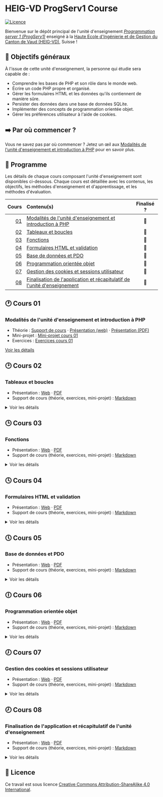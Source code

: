 # HEIG-VD ProgServ1 Course

[![Licence](https://img.shields.io/github/license/heig-vd-progserv1-course/heig-vd-progserv1-course)](./LICENSE.md)

Bienvenue sur le dépôt principal de l'unité d'enseignement
[_Programmation server 1 (ProgServ1)_](https://gaps.heig-vd.ch/consultation/fiches/uv/uv.php?id=7307)
enseigné à la
[Haute Ecole d'Ingénierie et de Gestion du Canton de Vaud (HEIG-VD)](https://heig-vd.ch),
Suisse !

## 🎯 Objectifs généraux

À l'issue de cette unité d'enseignement, la personne qui étudie sera capable de
:

- Comprendre les bases de PHP et son rôle dans le monde web.
- Écrire un code PHP propre et organisé.
- Gérer les formulaires HTML et les données qu'ils contiennent de manière sûre.
- Persister des données dans une base de données SQLite.
- Implémenter des concepts de programmation orientée objet.
- Gérer les préférences utilisateur à l'aide de cookies.

## ➡️ Par où commencer ?

Vous ne savez pas par où commencer ? Jetez un œil aux
[Modalités de l'unité d'enseignement et introduction à PHP](#modalités-de-lunité-denseignement-et-introduction-à-php)
pour en savoir plus.

## 📅 Programme

Les détails de chaque cours composant l'unité d'enseignement sont disponibles
ci-dessous. Chaque cours est détaillée avec les contenus, les objectifs, les
méthodes d'enseignement et d'apprentissage, et les méthodes d'évaluation.

|            Cours | Contenu(s)                                                                                                                                         | Finalisé ? |
| ---------------: | :------------------------------------------------------------------------------------------------------------------------------------------------- | :--------: |
| [01](#-cours-01) | [Modalités de l'unité d'enseignement et introduction à PHP](#modalités-de-lunité-denseignement-et-introduction-à-php)                              |     🔴     |
| [02](#-cours-02) | [Tableaux et boucles](#tableaux-et-boucles)                                                                                                        |     🔴     |
| [03](#-cours-03) | [Fonctions](#fonctions)                                                                                                                            |     🔴     |
| [04](#-cours-04) | [Formulaires HTML et validation](#formulaires-html-et-validation)                                                                                  |     🔴     |
| [05](#-cours-05) | [Base de données et PDO](#base-de-données-et-pdo)                                                                                                  |     🔴     |
| [06](#-cours-06) | [Programmation orientée objet](#programmation-orientée-objet)                                                                                      |     🔴     |
| [07](#-cours-07) | [Gestion des cookies et sessions utilisateur](#gestion-des-cookies-et-sessions-utilisateur)                                                        |     🔴     |
| [08](#-cours-08) | [Finalisation de l'application et récapitulatif de l'unité d'enseignement](#finalisation-de-lapplication-et-récapitulatif-de-lunité-denseignement) |     🔴     |

## 🕐 Cours 01

### Modalités de l'unité d'enseignement et introduction à PHP

- Théorie :
  [Support de cours](./01-modalites-de-lunite-denseignement-et-introduction-a-php/01-theorie/README.md)
  ·
  [Présentation (web)](https://heig-vd-progserv1-course.github.io/heig-vd-progserv1-course/01-modalites-de-lunite-denseignement-et-introduction-a-php/01-theorie/index.html)
  ·
  [Présentation (PDF)](https://heig-vd-progserv1-course.github.io/heig-vd-progserv1-course/01-modalites-de-lunite-denseignement-et-introduction-a-php/01-theorie/01-modalites-de-lunite-denseignement-et-introduction-a-php-presentation.pdf)
- Mini-projet :
  [Mini-projet cours 01](./01-modalites-de-lunite-denseignement-et-introduction-a-php/02-mini-project/README.md)
- Exercices :
  [Exercices cours 01](./01-modalites-de-lunite-denseignement-et-introduction-a-php/03-exercices/README.md)

[Voir les détails](./01-modalites-de-lunite-denseignement-et-introduction-a-php/README.md)

## 🕑 Cours 02

### Tableaux et boucles

- Présentation :
  [Web](https://heig-vd-progserv1-course.github.io/heig-vd-progserv1-course/02-cours-02/01-presentation/index.html)
  ·
  [PDF](https://heig-vd-progserv1-course.github.io/heig-vd-progserv1-course/02-cours-02/01-presentation/02-cours-02-presentation.pdf)
- Support de cours (théorie, exercices, mini-projet) :
  [Markdown](./02-cours-02/02-support-de-cours/README.md)

<details>
<summary>Voir les détails</summary>

<br>

**Objectifs**

À l'issue de ce cours, les personnes qui étudient devraient être capables de :

- TODO

**Méthodes d'enseignement et d'apprentissage**

Les méthodes d'enseignement et d'apprentissage utilisées pour animer le cours
sont les suivantes :

- Présentation magistrale
- Discussions collectives

**Méthodes d'évaluation**

L'évaluation prend la forme d'un mini-projet et d'exercices à réaliser en
autonomie en classe ou à la maison.

L'évaluation se fait en utilisant les critères suivants :

- Capacité à répondre avec justesse
- Capacité à argumenter

Les retours se font de la manière suivante :

- Corrigé du mini-projet
- Corrigé des exercices

L'évaluation ne donne pas lieu à une note.

**À faire pour la semaine suivante**

Chaque personne est libre de gérer son temps comme elle le souhaite. Cependant,
il est recommandé pour le cours suivant de :

- Relire le support de cours si nécessaire
- Finaliser la partie du mini-projet qui n'a pas été terminée en classe
- Finaliser les exercices qui n'ont pas été terminés en classe

</details>

## 🕒 Cours 03

### Fonctions

- Présentation :
  [Web](https://heig-vd-progserv1-course.github.io/heig-vd-progserv1-course/03-cours-03/01-presentation/index.html)
  ·
  [PDF](https://heig-vd-progserv1-course.github.io/heig-vd-progserv1-course/03-cours-03/01-presentation/03-cours-03-presentation.pdf)
- Support de cours (théorie, exercices, mini-projet) :
  [Markdown](./03-cours-03/02-support-de-cours/README.md)

<details>
<summary>Voir les détails</summary>

<br>

**Objectifs**

À l'issue de ce cours, les personnes qui étudient devraient être capables de :

- TODO

**Méthodes d'enseignement et d'apprentissage**

Les méthodes d'enseignement et d'apprentissage utilisées pour animer le cours
sont les suivantes :

- Présentation magistrale
- Discussions collectives

**Méthodes d'évaluation**

L'évaluation prend la forme d'un mini-projet et d'exercices à réaliser en
autonomie en classe ou à la maison.

L'évaluation se fait en utilisant les critères suivants :

- Capacité à répondre avec justesse
- Capacité à argumenter

Les retours se font de la manière suivante :

- Corrigé du mini-projet
- Corrigé des exercices

L'évaluation ne donne pas lieu à une note.

**À faire pour la semaine suivante**

Chaque personne est libre de gérer son temps comme elle le souhaite. Cependant,
il est recommandé pour le cours suivant de :

- Relire le support de cours si nécessaire
- Finaliser la partie du mini-projet qui n'a pas été terminée en classe
- Finaliser les exercices qui n'ont pas été terminés en classe

</details>

## 🕓 Cours 04

### Formulaires HTML et validation

- Présentation :
  [Web](https://heig-vd-progserv1-course.github.io/heig-vd-progserv1-course/04-cours-04/01-presentation/index.html)
  ·
  [PDF](https://heig-vd-progserv1-course.github.io/heig-vd-progserv1-course/04-cours-04/01-presentation/04-cours-04-presentation.pdf)
- Support de cours (théorie, exercices, mini-projet) :
  [Markdown](./04-cours-04/02-support-de-cours/README.md)

<details>
<summary>Voir les détails</summary>

<br>

**Objectifs**

À l'issue de ce cours, les personnes qui étudient devraient être capables de :

- TODO

**Méthodes d'enseignement et d'apprentissage**

Les méthodes d'enseignement et d'apprentissage utilisées pour animer le cours
sont les suivantes :

- Présentation magistrale
- Discussions collectives

**Méthodes d'évaluation**

L'évaluation prend la forme d'un mini-projet et d'exercices à réaliser en
autonomie en classe ou à la maison.

L'évaluation se fait en utilisant les critères suivants :

- Capacité à répondre avec justesse
- Capacité à argumenter

Les retours se font de la manière suivante :

- Corrigé du mini-projet
- Corrigé des exercices

L'évaluation ne donne pas lieu à une note.

**À faire pour la semaine suivante**

Chaque personne est libre de gérer son temps comme elle le souhaite. Cependant,
il est recommandé pour le cours suivant de :

- Relire le support de cours si nécessaire
- Finaliser la partie du mini-projet qui n'a pas été terminée en classe
- Finaliser les exercices qui n'ont pas été terminés en classe

</details>

## 🕔 Cours 05

### Base de données et PDO

- Présentation :
  [Web](https://heig-vd-progserv1-course.github.io/heig-vd-progserv1-course/05-cours-05/01-presentation/index.html)
  ·
  [PDF](https://heig-vd-progserv1-course.github.io/heig-vd-progserv1-course/05-cours-05/01-presentation/05-cours-05-presentation.pdf)
- Support de cours (théorie, exercices, mini-projet) :
  [Markdown](./05-cours-05/02-support-de-cours/README.md)

<details>
<summary>Voir les détails</summary>

<br>

**Objectifs**

À l'issue de ce cours, les personnes qui étudient devraient être capables de :

- TODO

**Méthodes d'enseignement et d'apprentissage**

Les méthodes d'enseignement et d'apprentissage utilisées pour animer le cours
sont les suivantes :

- Présentation magistrale
- Discussions collectives

**Méthodes d'évaluation**

L'évaluation prend la forme d'un mini-projet et d'exercices à réaliser en
autonomie en classe ou à la maison.

L'évaluation se fait en utilisant les critères suivants :

- Capacité à répondre avec justesse
- Capacité à argumenter

Les retours se font de la manière suivante :

- Corrigé du mini-projet
- Corrigé des exercices

L'évaluation ne donne pas lieu à une note.

**À faire pour la semaine suivante**

Chaque personne est libre de gérer son temps comme elle le souhaite. Cependant,
il est recommandé pour le cours suivant de :

- Relire le support de cours si nécessaire
- Finaliser la partie du mini-projet qui n'a pas été terminée en classe
- Finaliser les exercices qui n'ont pas été terminés en classe

</details>

## 🕕 Cours 06

### Programmation orientée objet

- Présentation :
  [Web](https://heig-vd-progserv1-course.github.io/heig-vd-progserv1-course/06-cours-06/01-presentation/index.html)
  ·
  [PDF](https://heig-vd-progserv1-course.github.io/heig-vd-progserv1-course/06-cours-06/01-presentation/06-cours-06-presentation.pdf)
- Support de cours (théorie, exercices, mini-projet) :
  [Markdown](./06-cours-06/02-support-de-cours/README.md)

<details>
<summary>Voir les détails</summary>

<br>

**Objectifs**

À l'issue de ce cours, les personnes qui étudient devraient être capables de :

- TODO

**Méthodes d'enseignement et d'apprentissage**

Les méthodes d'enseignement et d'apprentissage utilisées pour animer le cours
sont les suivantes :

- Présentation magistrale
- Discussions collectives

**Méthodes d'évaluation**

L'évaluation prend la forme d'un mini-projet et d'exercices à réaliser en
autonomie en classe ou à la maison.

L'évaluation se fait en utilisant les critères suivants :

- Capacité à répondre avec justesse
- Capacité à argumenter

Les retours se font de la manière suivante :

- Corrigé du mini-projet
- Corrigé des exercices

L'évaluation ne donne pas lieu à une note.

**À faire pour la semaine suivante**

Chaque personne est libre de gérer son temps comme elle le souhaite. Cependant,
il est recommandé pour le cours suivant de :

- Relire le support de cours si nécessaire
- Finaliser la partie du mini-projet qui n'a pas été terminée en classe
- Finaliser les exercices qui n'ont pas été terminés en classe

</details>

## 🕖 Cours 07

### Gestion des cookies et sessions utilisateur

- Présentation :
  [Web](https://heig-vd-progserv1-course.github.io/heig-vd-progserv1-course/07-cours-07/01-presentation/index.html)
  ·
  [PDF](https://heig-vd-progserv1-course.github.io/heig-vd-progserv1-course/07-cours-07/01-presentation/07-cours-07-presentation.pdf)
- Support de cours (théorie, exercices, mini-projet) :
  [Markdown](./07-cours-07/02-support-de-cours/README.md)

<details>
<summary>Voir les détails</summary>

<br>

**Objectifs**

À l'issue de ce cours, les personnes qui étudient devraient être capables de :

- TODO

**Méthodes d'enseignement et d'apprentissage**

Les méthodes d'enseignement et d'apprentissage utilisées pour animer le cours
sont les suivantes :

- Présentation magistrale
- Discussions collectives

**Méthodes d'évaluation**

L'évaluation prend la forme d'un mini-projet et d'exercices à réaliser en
autonomie en classe ou à la maison.

L'évaluation se fait en utilisant les critères suivants :

- Capacité à répondre avec justesse
- Capacité à argumenter

Les retours se font de la manière suivante :

- Corrigé du mini-projet
- Corrigé des exercices

L'évaluation ne donne pas lieu à une note.

**À faire pour la semaine suivante**

Chaque personne est libre de gérer son temps comme elle le souhaite. Cependant,
il est recommandé pour le cours suivant de :

- Relire le support de cours si nécessaire
- Finaliser la partie du mini-projet qui n'a pas été terminée en classe
- Finaliser les exercices qui n'ont pas été terminés en classe

</details>

## 🕗 Cours 08

### Finalisation de l'application et récapitulatif de l'unité d'enseignement

- Présentation :
  [Web](https://heig-vd-progserv1-course.github.io/heig-vd-progserv1-course/08-cours-08/01-presentation/index.html)
  ·
  [PDF](https://heig-vd-progserv1-course.github.io/heig-vd-progserv1-course/08-cours-08/01-presentation/08-cours-08-presentation.pdf)
- Support de cours (théorie, exercices, mini-projet) :
  [Markdown](./08-cours-08/02-support-de-cours/README.md)

<details>
<summary>Voir les détails</summary>

<br>

**Objectifs**

À l'issue de ce cours, les personnes qui étudient devraient être capables de :

- TODO

**Méthodes d'enseignement et d'apprentissage**

Les méthodes d'enseignement et d'apprentissage utilisées pour animer le cours
sont les suivantes :

- Présentation magistrale
- Discussions collectives

**Méthodes d'évaluation**

L'évaluation prend la forme d'un mini-projet et d'exercices à réaliser en
autonomie en classe ou à la maison.

L'évaluation se fait en utilisant les critères suivants :

- Capacité à répondre avec justesse
- Capacité à argumenter

Les retours se font de la manière suivante :

- Corrigé du mini-projet
- Corrigé des exercices

L'évaluation ne donne pas lieu à une note.

</details>

## 📜 Licence

Ce travail est sous licence
[Creative Commons Attribution-ShareAlike 4.0 International](./LICENSE.md).
